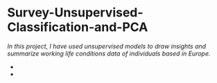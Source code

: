 # Survey-Unsupervised-Classification-and-PCA

*In this project, I have used unsupervised models to draw insights and summarize working life conditions data of individuals based in Europe.*

*
*
